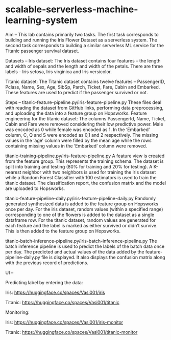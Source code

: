 # scalable-serverless-machine-learning-system

Aim –
This lab contains primarily two tasks. The first task corresponds to building and running the Iris Flower Dataset as a serverless system. The second task corresponds to building a similar serverless ML service for the Titanic passenger survival dataset.





Datasets – 
Iris dataset:
The Iris dataset contains four features – the length and width of sepals and the length and width of the petals. There are three labels - Iris setosa, Iris virginica and Iris versicolor.



Titanic dataset:
The Titanic dataset contains twelve features – PassengerID, Pclass, Name, Sex, Age, SibSp, Parch, Ticket, Fare, Cabin and	Embarked. These features are used to predict if the passenger survived or not. 


Steps – 
titanic-feature-pipeline.py/iris-feature-pipeline.py 
These files deal with reading the dataset from GitHub links, performing data preprocessing, and uploading the data into a feature group on Hopsworks. 
Feature engineering for the titanic dataset: The columns PassengerId, Name, Ticket, Cabin and Fare were removed considering their low predictive power. Male was encoded as 0 while female was encoded as 1. In the ‘Embarked’ column, C, Q and S were encoded as 0,1 and 2 respectively. The missing values in the ‘age’ column were filled by the mean age while the rows containing missing values in the ‘Embarked’ column were removed. 


titanic-training-pipeline.py/iris-feature-pipeline.py
A feature view is created from the feature group. This represents the training schema. The dataset is split into training and testing (80% for training and 20% for testing). 
A K-nearest neighbor with two neighbors is used for training the Iris dataset while a Random Forest Classifier with 100 estimators is used to train the titanic dataset. 
The classification report, the confusion matrix and the model are uploaded to Hopsworks. 


titanic-feature-pipeline-daily.py/iris-feature-pipeline-daily.py
Randomly generated synthesized data is added to the feature group on Hopsworks once per day. For the iris dataset, random values (within a specified range) corresponding to one of the flowers is added to the dataset as a single dataframe row. For the titanic dataset, random values are generated for each feature and the label is marked as either survived or didn’t survive. This is then added to the feature group on Hopsworks.

titanic-batch-inference-pipeline.py/iris-batch-inference-pipeline.py
The batch inference pipeline is used to predict the labels of the batch data once per day. The predicted and actual values of the data added by the feature-pipeline-daily.py file is displayed. It also displays the confusion matrix along with the previous record of predictions. 



UI –

Predicting label by entering the data:

Iris: https://huggingface.co/spaces/Vasi001/iris

Titanic: https://huggingface.co/spaces/Vasi001/titanic

Monitoring:

Iris: https://huggingface.co/spaces/Vasi001/iris-monitor

Titanic: https://huggingface.co/spaces/Vasi001/titanic-monitor

